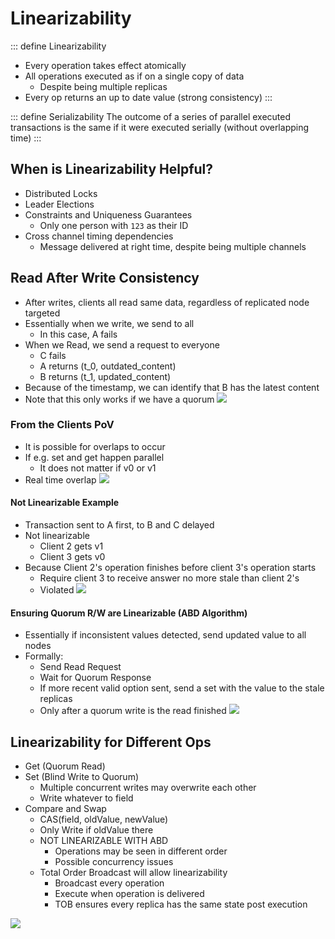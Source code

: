 
# Linearizability

::: define Linearizability
- Every operation takes effect atomically
- All operations executed as if on a single copy of data
  - Despite being multiple replicas
- Every op returns an up to date value (strong consistency)
:::


::: define Serializability
The outcome of a series of parallel executed transactions is the same if it were executed serially (without overlapping time)
:::

## When is Linearizability Helpful?

- Distributed Locks
- Leader Elections
- Constraints and Uniqueness Guarantees
  - Only one person with `123` as their ID
- Cross channel timing dependencies
  - Message delivered at right time, despite being multiple channels


## Read After Write Consistency

- After writes, clients all read same data, regardless of replicated node targeted
- Essentially when we write, we send to all
  - In this case, A fails
- When we Read, we send a request to everyone
  - C fails
  - A returns (t_0, outdated_content)
  - B returns (t_1, updated_content)
- Because of the timestamp, we can identify that B has the latest content
- Note that this only works if we have a quorum
![](res/rawc.PNG)

### From the Clients PoV

- It is possible for overlaps to occur
- If e.g. set and get happen parallel
  - It does not matter if v0 or v1
- Real time overlap
![](res/rawcc.PNG)

#### Not Linearizable Example

- Transaction sent to A first, to B and C delayed
- Not linearizable
  - Client 2 gets v1
  - Client 3 gets v0
- Because Client 2's operation finishes before client 3's operation starts
  - Require client 3 to receive answer no more stale than client 2's
  - Violated
![](res/notlin.PNG)

#### Ensuring Quorum R/W are Linearizable (ABD Algorithm)

- Essentially if inconsistent values detected, send updated value to all nodes
- Formally:
  - Send Read Request
  - Wait for Quorum Response
  - If more recent valid option sent, send a set with the value to the stale replicas
  - Only after a quorum write is the read finished
![](res/qrwlin.PNG)

## Linearizability for Different Ops

- Get (Quorum Read)
- Set (Blind Write to Quorum)
  - Multiple concurrent writes may overwrite each other
  - Write whatever to field
- Compare and Swap
  - CAS(field, oldValue, newValue)
  - Only Write if oldValue there
  - NOT LINEARIZABLE WITH ABD
    - Operations may be seen in different order
    - Possible concurrency issues
  - Total Order Broadcast will allow linearizability
    - Broadcast every operation
    - Execute when operation is delivered
    - TOB ensures every replica has the same state post execution

![](res/lincas.PNG)